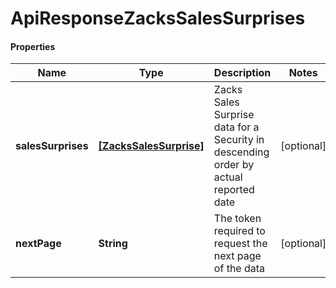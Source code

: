 # ApiResponseZacksSalesSurprises

#### Properties
Name | Type | Description | Notes
------------ | ------------- | ------------- | -------------
**salesSurprises** | [**[ZacksSalesSurprise]**](ZacksSalesSurprise.md) | Zacks Sales Surprise data for a Security in descending order by actual reported date | [optional] 
**nextPage** | **String** | The token required to request the next page of the data | [optional] 



